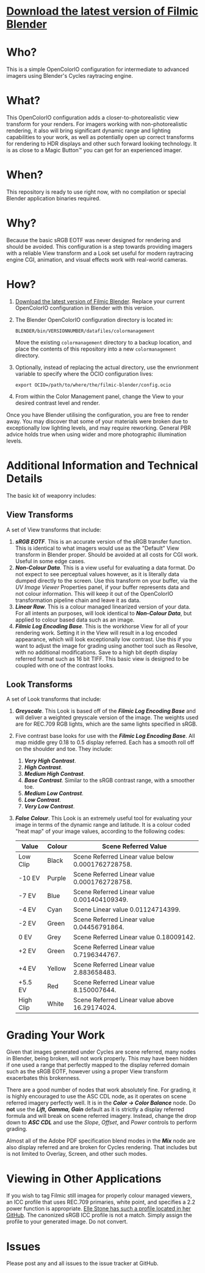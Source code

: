 # [Download the latest version of Filmic Blender](https://github.com/sobotka/filmic-blender/archive/master.zip)

# Who?

This is a simple OpenColorIO configuration for intermediate to advanced imagers using Blender's Cycles raytracing engine.

# What?

This OpenColorIO configuration adds a closer-to-photorealistic view transform for your renders. For imagers working with non-photorealistic rendering, it also will bring significant dynamic range and lighting capabilities to your work, as well as potentially open up correct transforms for rendering to HDR displays and other such forward looking technology. It is as close to a Magic Button™ you can get for an experienced imager.

# When?

This repository is ready to use right now, with no compilation or special Blender application binaries required.

# Why?

Because the basic sRGB EOTF was never designed for rendering and should be avoided. This configuration is a step towards providing imagers with a reliable View transform and a Look set useful for modern raytracing engine CGI, animation, and visual effects work with real-world cameras.

# How?

1. [Download the latest version of Filmic Blender](https://github.com/sobotka/filmic-blender/archive/master.zip). Replace your current OpenColorIO configuration in Blender with this version.
 1. The Blender OpenColorIO configuration directory is located in:

        BLENDER/bin/VERSIONNUMBER/datafiles/colormanagement

    Move the existing ````colormanagement```` directory to a backup location, and place the contents of
    this repository into a new ````colormanagement```` directory.

 1. Optionally, instead of replacing the actual directory, use the envrionment variable to specify where the OCIO configuration lives:

        export OCIO=/path/to/where/the/filmic-blender/config.ocio

1. From within the Color Management panel, change the View to your desired contrast level and render.

Once you have Blender utilising the configuration, you are free to render away. You may discover that some of your materials were broken due to exceptionally low lighting levels, and may require reworking. General PBR advice holds true when using wider and more photographic illumination levels.

# Additional Information and Technical Details

The basic kit of weaponry includes:

## View Transforms

A set of View transforms that include:

 1. ***sRGB EOTF***. This is an accurate version of the sRGB transfer function. This is identical to what imagers would use as the "Default" View transform in Blender proper. Should be avoided at all costs for CGI work. Useful in some edge cases.
 1. ***Non-Colour Data***. This is a view useful for evaluating a data format. Do not expect to see perceptual values however, as it is literally data dumped directly to the screen. Use this transform on your buffer, via the *UV Image Viewer* Properties panel, if your buffer represents data and not colour information. This will keep it out of the OpenColorIO transformation pipeline chain and leave it as data.
 1. ***Linear Raw***. This is a colour managed linearized version of your data. For all intents an purposes, will look identical to ***Non-Colour Data***, but applied to colour based data such as an image.
 1. ***Filmic Log Encoding Base***. This is the workhorse View for all of your rendering work. Setting it in the View will result in a log encoded appearance, which will look exceptionally low contrast. Use this if you want to adjust the image for grading using another tool such as Resolve, with no additional modifications. Save to a high bit depth display referred format such as 16 bit TIFF. This basic view is designed to be coupled with one of the contrast looks.

## Look Transforms

A set of Look transforms that include:

 1. ***Greyscale***. This Look is based off of the ***Filmic Log Encoding Base*** and will deliver a weighted greyscale version of the image. The weights used are for REC.709 RGB lights, which are the same lights specified in sRGB.
 1. Five contrast base looks for use with the ***Filmic Log Encoding Base***. All map middle grey 0.18 to 0.5 display referred. Each has a smooth roll off on the shoulder and toe. They include:
    1. ***Very High Contrast***.
    1. ***High Contrast***.
    1. ***Medium High Contrast***.
    1. ***Base Contrast***. Similar to the sRGB contrast range, with a smoother toe.
    1. ***Medium Low Contrast***.
    1. ***Low Contrast***.
    1. ***Very Low Contrast***.
 1. ***False Colour***. This Look is an extremely useful tool for evaluating your image in terms of the dynamic range and latitude. It is a colour coded "heat map" of your image values, according to the following codes:

    | Value | Colour | Scene Referred Value |
    | ---- | ---- | ---- |
    | Low Clip | Black | Scene Referred Linear value below 0.0001762728758. |
    | -10 EV | Purple | Scene Referred Linear value 0.0001762728758. |
    | -7 EV | Blue | Scene Referred Linear value 0.001404109349. |
    | -4 EV | Cyan | Scene Linear value 0.01124714399. |
    | -2 EV | Green | Scene Referred Linear value 0.04456791864. |
    | 0 EV| Grey | Scene Referred Linear value 0.18009142. |
    | +2 EV | Green | Scene Referred Linear value 0.7196344767. |
    | +4 EV | Yellow | Scene Referred Linear value 2.883658483. |
    | +5.5 EV | Red | Scene Referred Linear value 8.150007644. |
    | High Clip | White | Scene Referred Linear value above 16.29174024. |

# Grading Your Work

Given that images generated under Cycles are scene referred, many nodes in Blender, being broken, will not work properly. This may have been hidden if one used a range that perfectly mapped to the display referred domain such as the sRGB EOTF, however using a proper View transform exacerbates this brokenness.

There are a good number of nodes that work absolutely fine. For grading, it is highly encouraged to use the ASC CDL node, as it operates on scene referred imagery perfectly well. It is in the ***Color -> Color Balance*** node. Do **not** use the ***Lift, Gamma, Gain*** default as it is strictly a display referred formula and will break on scene referred imagery. Instead, change the drop down to ***ASC CDL*** and use the *Slope*, *Offset*, and *Power* controls to perform grading.

Almost all of the Adobe PDF specification blend modes in the ***Mix*** node are also display referred and are broken for Cycles rendering. That includes but is not limited to Overlay, Screen, and other such modes.

# Viewing in Other Applications

If you wish to tag Filmic still imagea for properly colour managed viewers, an ICC profile that uses REC.709 primaries, white point, and specifies a 2.2 power function is appropriate. [Elle Stone has such a profile located in her GitHub](https://github.com/ellelstone/elles_icc_profiles/blob/master/profiles/sRGB-elle-V2-g22.icc). The canonized sRGB ICC profile is not a match. Simply assign the profile to your generated image. Do not convert.

# Issues

Please post any and all issues to the issue tracker at GitHub.

